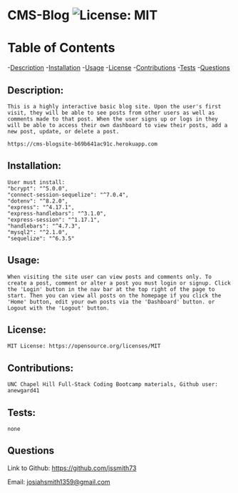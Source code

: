 # CMS-Blog ![License: MIT](https://img.shields.io/badge/License-MIT-yellow.svg)

# Table of Contents

-[Description](#description)
-[Installation](#installation)
-[Usage](#usage)
-[License](#license)
-[Contributions](#contributions)
-[Tests](#tests)
-[Questions](#questions)


## Description:

    This is a highly interactive basic blog site. Upon the user's first visit, they will be able to see posts from other users as well as comments made to that post. When the user signs up or logs in they will be able to access their own dashboard to view their posts, add a new post, update, or delete a post. 

    https://cms-blogsite-b69b641ac91c.herokuapp.com

## Installation:

    User must install:
    "bcrypt": "^5.0.0",
    "connect-session-sequelize": "^7.0.4",
    "dotenv": "^8.2.0",
    "express": "^4.17.1",
    "express-handlebars": "^3.1.0",
    "express-session": "^1.17.1",
    "handlebars": "^4.7.3",
    "mysql2": "^2.1.0",
    "sequelize": "^6.3.5"


## Usage:

    When visiting the site user can view posts and comments only. To create a post, comment or alter a post you must login or signup. Click the 'Login' button in the nav bar at the top right of the page to start. Then you can view all posts on the homepage if you click the 'Home' button, edit your own posts via the 'Dashboard' button. or Logout with the 'Logout' button.

## License:

    MIT License: https://opensource.org/licenses/MIT

## Contributions:

    UNC Chapel Hill Full-Stack Coding Bootcamp materials, Github user: anewgard41

## Tests:

    none

## Questions

   Link to Github: https://github.com/jssmith73

   Email: josiahsmith1359@gmail.com
